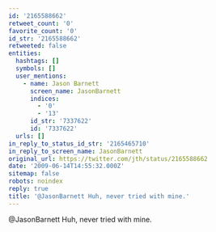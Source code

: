 ```yaml
---
id: '2165588662'
retweet_count: '0'
favorite_count: '0'
id_str: '2165588662'
retweeted: false
entities:
  hashtags: []
  symbols: []
  user_mentions:
    - name: Jason Barnett
      screen_name: JasonBarnett
      indices:
        - '0'
        - '13'
      id_str: '7337622'
      id: '7337622'
  urls: []
in_reply_to_status_id_str: '2165465710'
in_reply_to_screen_name: JasonBarnett
original_url: https://twitter.com/jth/status/2165588662
date: '2009-06-14T14:55:32.000Z'
sitemap: false
robots: noindex
reply: true
title: '@JasonBarnett Huh, never tried with mine.'
---
```


@JasonBarnett Huh, never tried with mine.